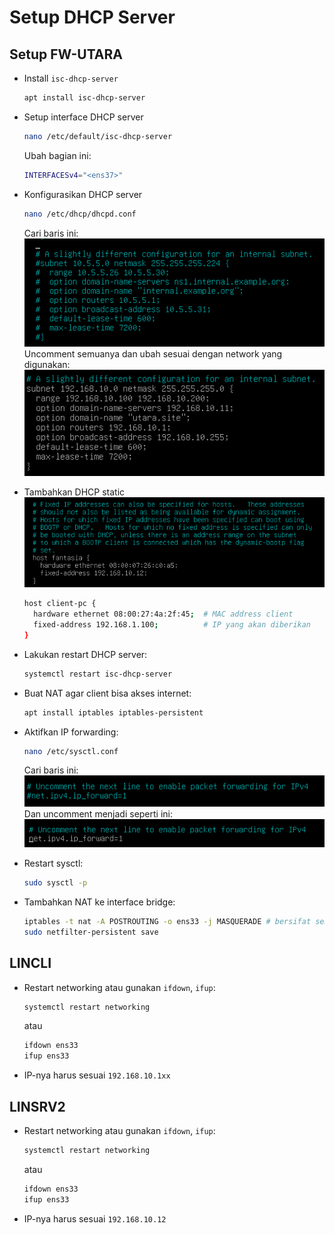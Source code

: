 <!-- # setup dhcp server
## setup FW-UTARA
- install isc-dhcp-server 
  ```bash
  apt install isc-dhcp-server
  ```
- setup interface dhcp server \
  ```nano /etc/default/isc-dhcp-serve``` \
  ubah bagian ini \
  ```bash
  INTERFACESv4="<ens37>"
  ```
- configurasikan dhcp server \
  ```nano /etc/dhcp/dhcpd.conf``` \
  cari baris ini \
  ![alt text](images/1_setup_dhcp_server/image-1.png)
  uncommant semuanya dan ubah sesuai dengan network yang kita gunakan
  ![alt text](images/1_setup_dhcp_server/image-2.png)
- tambahkan dhcp static
  ![alt text](images/1_setup_dhcp_server/image-6.png)
  ```bash
  host client-pc {
    hardware ethernet 08:00:27:4a:2f:45;  # MAC address client
    fixed-address 192.168.1.100;          # IP yang akan diberikan
  }
  ```
- lakukan restart dengan perintah ```systemctl restart isc-dhcp-server```
- buat nat agar client bisa akses internet
  ```bash
  apt install iptables iptables-persistent
  ```
- aktifkan ip forwarding
  ```nano /etc/sysctl.conf```
  cari baris ini
  ![alt text](images/1_setup_dhcp_server/image-4.png)
  dan uncommand baris ini menjadi seperti ini
  ![alt text](images/1_setup_dhcp_server/image-5.png)
- restart sysctl
  ```bash
  sudo sysctl -p
  ```
- setelah itu tambahkan nat ke interface bridge
  ```bash
  iptables -t nat -A POSTROUTING -o ens33 -j MASQUERADE # bersifat sementara
  sudo netfilter-persistent save
  ```

## LINCLI
- restart networking atau gunakan ifdown, ifup
  ```bash
  systemctl restart networking
  ```
  atau
  ```bash
  ifdown ens33
  ifup ens33
  ```
- ip nya harus sesuai 192.168.10.1xx

## LINSRV2
- restart networking atau gunakan ifdown, ifup
  ```bash
  systemctl restart networking
  ```
  atau
  ```bash
  ifdown ens33
  ifup ens33
  ```
- ip nya harus sesuai 192.168.10.12 -->

# Setup DHCP Server

## Setup FW-UTARA

* Install `isc-dhcp-server`

  ```bash
  apt install isc-dhcp-server
  ```

* Setup interface DHCP server

  ```bash
  nano /etc/default/isc-dhcp-server
  ```

  Ubah bagian ini:

  ```bash
  INTERFACESv4="<ens37>"
  ```

* Konfigurasikan DHCP server

  ```bash
  nano /etc/dhcp/dhcpd.conf
  ```

  Cari baris ini:
  ![alt text](images/1_setup_dhcp_server/image-1.png)
  Uncomment semuanya dan ubah sesuai dengan network yang digunakan:
  ![alt text](images/1_setup_dhcp_server/image-2.png)

* Tambahkan DHCP static
  ![alt text](images/1_setup_dhcp_server/image-6.png)

  ```bash
  host client-pc {
    hardware ethernet 08:00:27:4a:2f:45;  # MAC address client
    fixed-address 192.168.1.100;          # IP yang akan diberikan
  }
  ```

* Lakukan restart DHCP server:

  ```bash
  systemctl restart isc-dhcp-server
  ```

* Buat NAT agar client bisa akses internet:

  ```bash
  apt install iptables iptables-persistent
  ```

* Aktifkan IP forwarding:

  ```bash
  nano /etc/sysctl.conf
  ```

  Cari baris ini:
  ![alt text](images/1_setup_dhcp_server/image-4.png)
  Dan uncomment menjadi seperti ini:
  ![alt text](images/1_setup_dhcp_server/image-5.png)

* Restart sysctl:

  ```bash
  sudo sysctl -p
  ```

* Tambahkan NAT ke interface bridge:

  ```bash
  iptables -t nat -A POSTROUTING -o ens33 -j MASQUERADE # bersifat sementara
  sudo netfilter-persistent save
  ```

## LINCLI

* Restart networking atau gunakan `ifdown`, `ifup`:

  ```bash
  systemctl restart networking
  ```

  atau

  ```bash
  ifdown ens33
  ifup ens33
  ```

* IP-nya harus sesuai `192.168.10.1xx`

## LINSRV2

* Restart networking atau gunakan `ifdown`, `ifup`:

  ```bash
  systemctl restart networking
  ```

  atau

  ```bash
  ifdown ens33
  ifup ens33
  ```

* IP-nya harus sesuai `192.168.10.12`
